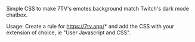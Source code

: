 Simple CSS to make 7TV's emotes background match Twitch's dark mode chatbox.

Usage:
Create a rule for https://7tv.app/* and add the CSS with your extension of choice, ie "User Javascript and CSS".
